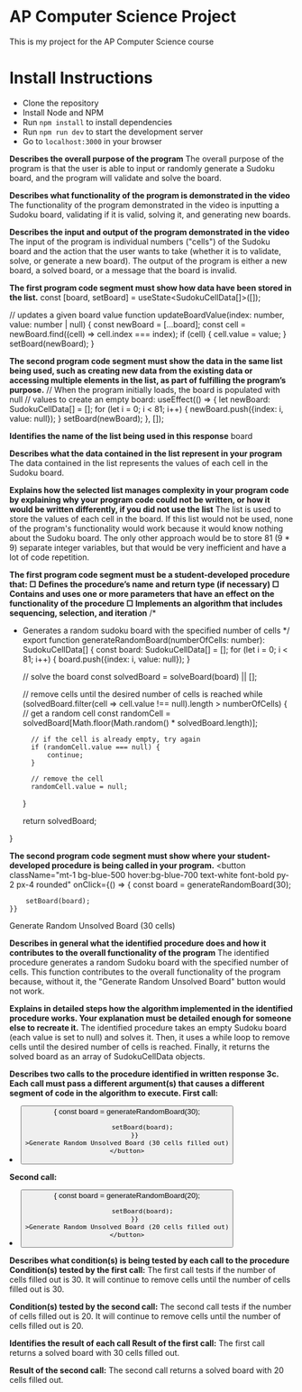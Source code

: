 # AP Computer Science Project
This is my project for the AP Computer Science course

# Install Instructions

- Clone the repository
- Install Node and NPM
- Run `npm install` to install dependencies
- Run `npm run dev` to start the development server
- Go to `localhost:3000` in your browser

**Describes the overall purpose of the program**
The overall purpose of the program is that the user
is able to input or randomly generate a Sudoku board,
and the program will validate and solve the board.

**Describes what functionality of the program is demonstrated in
the video**
The functionality of the program demonstrated in the video is
inputting a Sudoku board, validating if it is valid, solving it,
and generating new boards.

**Describes the input and output of the program demonstrated in
the video**
The input of the program is individual numbers ("cells") of
the Sudoku board and the action that the user wants to take
(whether it is to validate, solve, or generate a new board).
The output of the program is either a new board, a solved board,
or a message that the board is invalid.

**The first program code segment must show how data have been
stored in the list.**
const [board, setBoard] = useState<SudokuCellData[]>([]);

// updates a given board value
function updateBoardValue(index: number, value: number | null) {
const newBoard = [...board];
const cell = newBoard.find((cell) => cell.index === index);
if (cell) {
cell.value = value;
}
setBoard(newBoard);
}

**The second program code segment must show the data in the
same list being used, such as creating new data from the existing
data or accessing multiple elements in the list, as part of fulfilling
the program’s purpose.**
// When the program initially loads, the board is populated with null
// values to create an empty board:
useEffect(() => {
let newBoard: SudokuCellData[] = [];
for (let i = 0; i < 81; i++) {
newBoard.push({index: i, value: null});
}
setBoard(newBoard);
}, []);

**Identifies the name of the list being used in this response**
board

**Describes what the data contained in the list represent in your
program**
The data contained in the list represents the values of each cell
in the Sudoku board.

**Explains how the selected list manages complexity in your program
code by explaining why your program code could not be written, or
how it would be written differently, if you did not use the list**
The list is used to store the values of each cell in the board.
If this list would not be used, none of the program's functionality
would work because it would know nothing about the Sudoku board.
The only other approach would be to store 81 (9 * 9) separate integer
variables, but that would be very inefficient and have a lot of
code repetition.

**The first program code segment must be a student-developed
procedure that:
□ Defines the procedure’s name and return type (if necessary)
□ Contains and uses one or more parameters that have an effect
on the functionality of the procedure
□ Implements an algorithm that includes sequencing, selection,
and iteration**
/*
* Generates a random sudoku board with the specified number of cells
*/
export function generateRandomBoard(numberOfCells: number): SudokuCellData[] {
const board: SudokuCellData[] = [];
for (let i = 0; i < 81; i++) {
board.push({index: i, value: null});
}

    // solve the board
    const solvedBoard = solveBoard(board) || [];

    // remove cells until the desired number of cells is reached
    while (solvedBoard.filter(cell => cell.value !== null).length > numberOfCells) {
        // get a random cell
        const randomCell = solvedBoard[Math.floor(Math.random() * solvedBoard.length)];

        // if the cell is already empty, try again
        if (randomCell.value === null) {
            continue;
        }

        // remove the cell
        randomCell.value = null;
    }

    return solvedBoard;

}

**The second program code segment must show where your
student-developed procedure is being called in your program.**
<button
className="mt-1 bg-blue-500 hover:bg-blue-700 text-white font-bold py-2 px-4 rounded"
onClick={() => {
const board = generateRandomBoard(30);

        setBoard(board);
    }}

>
Generate Random Unsolved Board (30 cells)
</button>

**Describes in general what the identified procedure does and how it
contributes to the overall functionality of the program**
The identified procedure generates a random Sudoku board with the
specified number of cells.
This function contributes to the overall functionality of the program
because, without it, the "Generate Random Unsolved Board" button
would not work.

**Explains in detailed steps how the algorithm implemented in the
identified procedure works. Your explanation must be detailed
enough for someone else to recreate it.**
The identified procedure takes an empty Sudoku board (each value is set to null)
and solves it. Then, it uses a while loop to remove cells until the desired
number of cells is reached. Finally, it returns the solved board as an
array of SudokuCellData objects.

**Describes two calls to the procedure identified in written response
3c. Each call must pass a different argument(s) that causes a
different segment of code in the algorithm to execute.
First call:**
<li>
    <button
        className="mt-1 bg-blue-500 hover:bg-blue-700 text-white font-bold py-2 px-4 rounded"
        onClick={() => {
            const board = generateRandomBoard(30);

            setBoard(board);
        }}
    >Generate Random Unsolved Board (30 cells filled out)
    </button>

</li>

**Second call:**
<li>
    <button
        className="mt-1 bg-blue-500 hover:bg-blue-700 text-white font-bold py-2 px-4 rounded"
        onClick={() => {
            const board = generateRandomBoard(20);

            setBoard(board);
        }}
    >Generate Random Unsolved Board (20 cells filled out)
    </button>

</li>

**Describes what condition(s) is being tested by each call to the
procedure
Condition(s) tested by the first call:**
The first call tests if the number of cells filled out is 30. It will
continue to remove cells until the number of cells filled out is 30.

**Condition(s) tested by the second call:**
The second call tests if the number of cells filled out is 20. It will
continue to remove cells until the number of cells filled out is 20.

**Identifies the result of each call
Result of the first call:**
The first call returns a solved board with 30 cells filled out.

**Result of the second call:**
The second call returns a solved board with 20 cells filled out.
